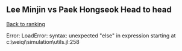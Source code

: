 ## Lee Minjin vs Paek Hongseok Head to head

[Back to ranking](../../index.md)




Error: LoadError: syntax: unexpected "else"
in expression starting at c:\weiqi\simulation\utils.jl:258





